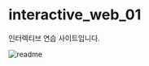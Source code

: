 ﻿# interactive_web_01

인터렉티브 연습 사이트입니다.

![readme](https://user-images.githubusercontent.com/61222924/96547351-e9401080-12e6-11eb-8d58-7543a4901303.png)
